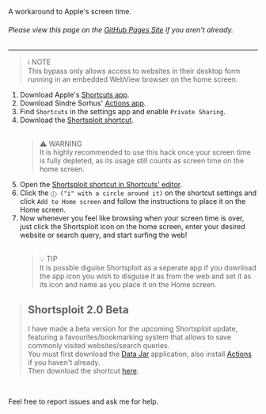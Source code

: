 <p>A workaround to Apple's screen time.</p>
<h6>Please view this page on the <a href="https://8nro.github.io/shortsploit">GitHub Pages Site</a> if you aren't already.</h6>

<hr>

<blockquote>
ℹ️ NOTE<br>
This bypass only allows access to websites in their desktop form running in an embedded WebView browser on the home screen.
</blockquote>

<ol>
<li>Download Apple's <a href="https://apps.apple.com/us/app/shortcuts/id915249334">Shortcuts app</a>.</li>
<li>Download Sindre Sorhus' <a href="https://apps.apple.com/us/app/actions/id1586435171">Actions app</a>.</li>
<li>Find <code>Shortcuts</code> in the settings app and enable <code>Private Sharing</code>.</li>
<li>Download the <a href="https://www.icloud.com/shortcuts/856bd46469b4419f8b385b495dcadf9c">Shortsploit shortcut</a>.</li>
<br>
<blockquote>
⚠️ WARNING<br>
It is highly recommended to use this hack once your screen time is fully depleted, as its usage still counts as screen time on the home screen.
</blockquote>
<li>Open the <a href="shortcuts://open-shortcut?name=Shortsploit">Shortsploit shortcut in Shortcuts' editor</a>.</li>
<li>Click the <code>ⓘ ("i" with a circle around it)</code> on the shortcut settings and click <code>Add to Home screen</code> and follow the instructions to place it on the Home screen.</li>
<li>Now whenever you feel like browsing when your screen time is over, just click the Shortsploit icon on the home screen, enter your desired website or search query, and start surfing the web!</li>
<br>
<blockquote>
💡 TIP<br>
It is possble diguise Shortsploit as a seperate app if you download the app icon you wish to disguise it as from the web and set it as its icon and name as you place it on the Home screen.
</blockquote>
</ol>

<blockquote>
<h2>Shortsploit 2.0 Beta</h2>
I have made a beta version for the upcoming Shortsploit update, featuring a favourites/bookmarking system that allows to save commonly visited websites/search queries. <br>
You must first download the <a href="https://apps.apple.com/us/app/data-jar/id1453273600">Data Jar</a> application, also install <a href="https://apps.apple.com/us/app/actions/id1586435171">Actions</a> if you haven't already. <br>
Then download the shortcut <a href="https://www.icloud.com/shortcuts/0371952b1123438b84f6c2b82930e5ba">here</a>.
</blockquote>

<br>

<p>Feel free to report issues and ask me for help.</p>
